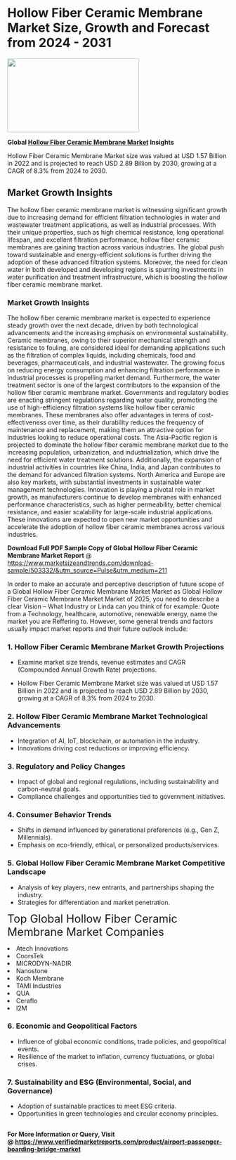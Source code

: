 <H1>Hollow Fiber Ceramic Membrane Market Size, Growth and Forecast from 2024 - 2031</H1><img class="aligncenter size-medium wp-image-584254" src="https://thirdeyenews.in/wp-content/uploads/2024/09/Global-Market-Research-300x168.jpeg" alt="" width="300" height="168" /><p><strong>Global&nbsp;<a href="https://www.marketsizeandtrends.com/download-sample/503332/&amp;utm_source=Pulse&amp;utm_medium=211">Hollow Fiber Ceramic Membrane Market</a> Insights</strong></p><p>Hollow Fiber Ceramic Membrane Market size was valued at USD 1.57 Billion in 2022 and is projected to reach USD 2.89 Billion by 2030, growing at a CAGR of 8.3% from 2024 to 2030.</p><p><h2>Market Growth Insights</h2> The hollow fiber ceramic membrane market is witnessing significant growth due to increasing demand for efficient filtration technologies in water and wastewater treatment applications, as well as industrial processes. With their unique properties, such as high chemical resistance, long operational lifespan, and excellent filtration performance, hollow fiber ceramic membranes are gaining traction across various industries. The global push toward sustainable and energy-efficient solutions is further driving the adoption of these advanced filtration systems. Moreover, the need for clean water in both developed and developing regions is spurring investments in water purification and treatment infrastructure, which is boosting the hollow fiber ceramic membrane market. <h3>Market Growth Insights</h3> The hollow fiber ceramic membrane market is expected to experience steady growth over the next decade, driven by both technological advancements and the increasing emphasis on environmental sustainability. Ceramic membranes, owing to their superior mechanical strength and resistance to fouling, are considered ideal for demanding applications such as the filtration of complex liquids, including chemicals, food and beverages, pharmaceuticals, and industrial wastewater. The growing focus on reducing energy consumption and enhancing filtration performance in industrial processes is propelling market demand. Furthermore, the water treatment sector is one of the largest contributors to the expansion of the hollow fiber ceramic membrane market. Governments and regulatory bodies are enacting stringent regulations regarding water quality, promoting the use of high-efficiency filtration systems like hollow fiber ceramic membranes. These membranes also offer advantages in terms of cost-effectiveness over time, as their durability reduces the frequency of maintenance and replacement, making them an attractive option for industries looking to reduce operational costs. The Asia-Pacific region is projected to dominate the hollow fiber ceramic membrane market due to the increasing population, urbanization, and industrialization, which drive the need for efficient water treatment solutions. Additionally, the expansion of industrial activities in countries like China, India, and Japan contributes to the demand for advanced filtration systems. North America and Europe are also key markets, with substantial investments in sustainable water management technologies. Innovation is playing a pivotal role in market growth, as manufacturers continue to develop membranes with enhanced performance characteristics, such as higher permeability, better chemical resistance, and easier scalability for large-scale industrial applications. These innovations are expected to open new market opportunities and accelerate the adoption of hollow fiber ceramic membranes across various industries. </p><p><span class=""><strong>Download Full PDF Sample Copy of Global Hollow Fiber Ceramic Membrane Market Report</strong> @ <a href="https://www.marketsizeandtrends.com/download-sample/503332/&amp;utm_source=Pulse&amp;utm_medium=211" target="_blank">https://www.marketsizeandtrends.com/download-sample/503332/&amp;utm_source=Pulse&amp;utm_medium=211</a></span></p><p>In order to make an accurate and perceptive description of future scope of a Global&nbsp;Hollow Fiber Ceramic Membrane Market Market as Global&nbsp;Hollow Fiber Ceramic Membrane Market Market of 2025, you need to describe a clear Vision &ndash; What Industry or Linda can you think of for example: Quote from a Technology, healthcare, automotive, renewable energy, name the market you are Reffering to. However, some general trends and factors usually impact market reports and their future outlook include:</p><h3>1.&nbsp;<strong>Hollow Fiber Ceramic Membrane Market Growth Projections</strong></h3><ul><li>Examine market size trends, revenue estimates and CAGR (Compounded Annual Growth Rate) projections.</li><li><p>Hollow Fiber Ceramic Membrane Market size was valued at USD 1.57 Billion in 2022 and is projected to reach USD 2.89 Billion by 2030, growing at a CAGR of 8.3% from 2024 to 2030.</p></li></ul><h3>2.&nbsp;<strong>Hollow Fiber Ceramic Membrane Market Technological Advancements</strong></h3><ul><li>Integration of AI, IoT, blockchain, or automation in the industry.</li><li>Innovations driving cost reductions or improving efficiency.</li></ul><h3>3.&nbsp;<strong>Regulatory and Policy Changes</strong></h3><ul><li>Impact of global and regional regulations, including sustainability and carbon-neutral goals.</li><li>Compliance challenges and opportunities tied to government initiatives.</li></ul><h3>4.&nbsp;<strong>Consumer Behavior Trends</strong></h3><ul><li>Shifts in demand influenced by generational preferences (e.g., Gen Z, Millennials).</li><li>Emphasis on eco-friendly, ethical, or personalized products/services.</li></ul><h3>5.&nbsp;<strong>Global Hollow Fiber Ceramic Membrane Market Competitive Landscape</strong></h3><ul><li>Analysis of key players, new entrants, and partnerships shaping the industry.</li><li>Strategies for differentiation and market penetration.</li></ul><p data-pm-slice="1 1 []"><span style="color: inherit; font-family: inherit; font-size: 25px;">Top Global Hollow Fiber Ceramic Membrane Market Companies</span></p><div class="" data-test-id=""><p><li>Atech Innovations</li><li> CoorsTek</li><li> MICRODYN-NADIR</li><li> Nanostone</li><li> Koch Membrane</li><li> TAMI Industries</li><li> QUA</li><li> Ceraflo</li><li> I2M</li></p></div><h3>6.&nbsp;<strong>Economic and Geopolitical Factors</strong></h3><ul><li>Influence of global economic conditions, trade policies, and geopolitical events.</li><li>Resilience of the market to inflation, currency fluctuations, or global crises.</li></ul><h3>7.&nbsp;<strong>Sustainability and ESG (Environmental, Social, and Governance)</strong></h3><ul><li>Adoption of sustainable practices to meet ESG criteria.</li><li>Opportunities in green technologies and circular economy principles.</li></ul><h2><strong style="font-size: 14px;">For More Information or Query, Visit @&nbsp;</strong><a style="background-color: #ffffff; font-size: 14px;" href="https://www.marketsizeandtrends.com/report/hollow-fiber-ceramic-membrane-market/" target="_blank">https://www.verifiedmarketreports.com/product/airport-passenger-boarding-bridge-market</a></h2>
